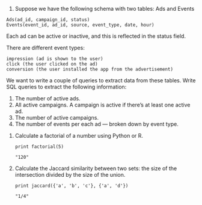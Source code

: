1. Suppose we have the following schema with two tables: Ads and Events

```
Ads(ad_id, campaign_id, status)
Events(event_id, ad_id, source, event_type, date, hour)
```

Each ad can be active or inactive, and this is reflected in the status field.

There are different event types:

```
impression (ad is shown to the user)
click (the user clicked on the ad)
conversion (the user installed the app from the advertisement)
```

We want to write a couple of queries to extract data from these tables. Write SQL queries to extract the following information:

1) The number of active ads.
2) All active campaigns. A campaign is active if there’s at least one active ad.
3) The number of active campaigns.
4) The number of events per each ad — broken down by event type.

1. Calculate a factorial of a number using Python or R.

   ```
   print factorial(5)

   "120"
   ```
1. Calculate the Jaccard similarity between two sets: the size of the intersection divided by the size of the union.

   ```
   print jaccard({'a', 'b', 'c'}, {'a', 'd'})

   "1/4"
   ```
